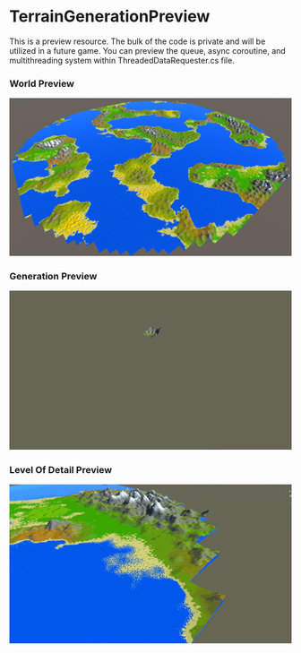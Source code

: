 # TerrainGenerationPreview

This is a preview resource. The bulk of the code is private and will be utilized in a future game.
You can preview the queue, async coroutine, and multithreading system within ThreadedDataRequester.cs file.

### World Preview
![World Preview](preview.png)

### Generation Preview
![Generation Preview](generation_preview.gif)

### Level Of Detail Preview
![Level Of Detail Preview](level_of_detail_preview.gif)